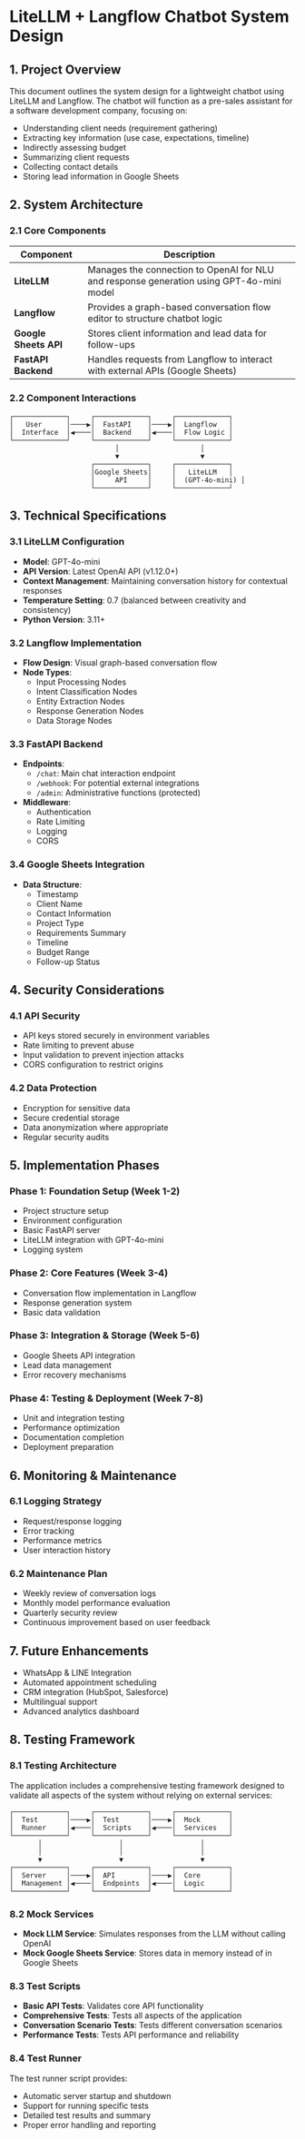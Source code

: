 # LiteLLM + Langflow Chatbot System Design

## 1. Project Overview

This document outlines the system design for a lightweight chatbot using LiteLLM and Langflow. The chatbot will function as a pre-sales assistant for a software development company, focusing on:

- Understanding client needs (requirement gathering)
- Extracting key information (use case, expectations, timeline)
- Indirectly assessing budget
- Summarizing client requests
- Collecting contact details
- Storing lead information in Google Sheets

## 2. System Architecture

### 2.1 Core Components

| Component | Description |
|-----------|------------|
| **LiteLLM** | Manages the connection to OpenAI for NLU and response generation using GPT-4o-mini model |
| **Langflow** | Provides a graph-based conversation flow editor to structure chatbot logic |
| **Google Sheets API** | Stores client information and lead data for follow-ups |
| **FastAPI Backend** | Handles requests from Langflow to interact with external APIs (Google Sheets) |

### 2.2 Component Interactions

```
┌─────────────┐     ┌─────────────┐     ┌─────────────┐
│   User      │────▶│  FastAPI    │────▶│  Langflow   │
│  Interface  │◀────│  Backend    │◀────│  Flow Logic │
└─────────────┘     └─────────────┘     └─────────────┘
                          │                    │
                          ▼                    ▼
                    ┌─────────────┐     ┌─────────────┐
                    │Google Sheets│     │   LiteLLM   │
                    │     API     │     │  (GPT-4o-mini) │
                    └─────────────┘     └─────────────┘
```

## 3. Technical Specifications

### 3.1 LiteLLM Configuration

- **Model**: GPT-4o-mini
- **API Version**: Latest OpenAI API (v1.12.0+)
- **Context Management**: Maintaining conversation history for contextual responses
- **Temperature Setting**: 0.7 (balanced between creativity and consistency)
- **Python Version**: 3.11+

### 3.2 Langflow Implementation

- **Flow Design**: Visual graph-based conversation flow
- **Node Types**:
  - Input Processing Nodes
  - Intent Classification Nodes
  - Entity Extraction Nodes
  - Response Generation Nodes
  - Data Storage Nodes

### 3.3 FastAPI Backend

- **Endpoints**:
  - `/chat`: Main chat interaction endpoint
  - `/webhook`: For potential external integrations
  - `/admin`: Administrative functions (protected)
- **Middleware**:
  - Authentication
  - Rate Limiting
  - Logging
  - CORS

### 3.4 Google Sheets Integration

- **Data Structure**:
  - Timestamp
  - Client Name
  - Contact Information
  - Project Type
  - Requirements Summary
  - Timeline
  - Budget Range
  - Follow-up Status

## 4. Security Considerations

### 4.1 API Security

- API keys stored securely in environment variables
- Rate limiting to prevent abuse
- Input validation to prevent injection attacks
- CORS configuration to restrict origins

### 4.2 Data Protection

- Encryption for sensitive data
- Secure credential storage
- Data anonymization where appropriate
- Regular security audits

## 5. Implementation Phases

### Phase 1: Foundation Setup (Week 1-2)
- Project structure setup
- Environment configuration
- Basic FastAPI server
- LiteLLM integration with GPT-4o-mini
- Logging system

### Phase 2: Core Features (Week 3-4)
- Conversation flow implementation in Langflow
- Response generation system
- Basic data validation

### Phase 3: Integration & Storage (Week 5-6)
- Google Sheets API integration
- Lead data management
- Error recovery mechanisms

### Phase 4: Testing & Deployment (Week 7-8)
- Unit and integration testing
- Performance optimization
- Documentation completion
- Deployment preparation

## 6. Monitoring & Maintenance

### 6.1 Logging Strategy

- Request/response logging
- Error tracking
- Performance metrics
- User interaction history

### 6.2 Maintenance Plan

- Weekly review of conversation logs
- Monthly model performance evaluation
- Quarterly security review
- Continuous improvement based on user feedback

## 7. Future Enhancements

- WhatsApp & LINE Integration
- Automated appointment scheduling
- CRM integration (HubSpot, Salesforce)
- Multilingual support
- Advanced analytics dashboard 

## 8. Testing Framework

### 8.1 Testing Architecture

The application includes a comprehensive testing framework designed to validate all aspects of the system without relying on external services:

```
┌─────────────┐     ┌─────────────┐     ┌─────────────┐
│  Test       │────▶│  Test       │────▶│  Mock       │
│  Runner     │◀────│  Scripts    │◀────│  Services   │
└─────────────┘     └─────────────┘     └─────────────┘
       │                   │                   │
       │                   │                   │
       ▼                   ▼                   ▼
┌─────────────┐     ┌─────────────┐     ┌─────────────┐
│  Server     │────▶│  API        │────▶│  Core       │
│  Management │◀────│  Endpoints  │◀────│  Logic      │
└─────────────┘     └─────────────┘     └─────────────┘
```

### 8.2 Mock Services

- **Mock LLM Service**: Simulates responses from the LLM without calling OpenAI
- **Mock Google Sheets Service**: Stores data in memory instead of in Google Sheets

### 8.3 Test Scripts

- **Basic API Tests**: Validates core API functionality
- **Comprehensive Tests**: Tests all aspects of the application
- **Conversation Scenario Tests**: Tests different conversation scenarios
- **Performance Tests**: Tests API performance and reliability

### 8.4 Test Runner

The test runner script provides:
- Automatic server startup and shutdown
- Support for running specific tests
- Detailed test results and summary
- Proper error handling and reporting 